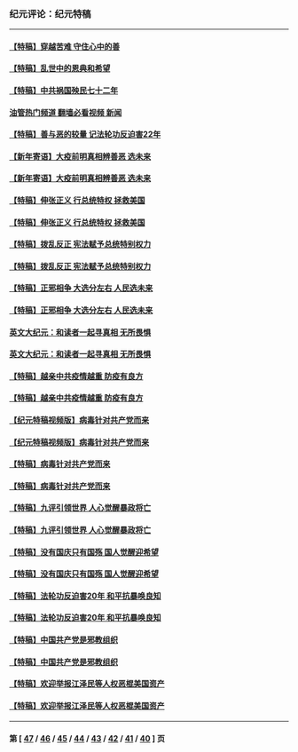 ### 纪元评论：纪元特稿
---
#### [【特稿】穿越苦难 守住心中的善](../../pages/nsc424/n13784979.md?07300330) 
#### [【特稿】乱世中的恩典和希望](../../pages/nsc424/n13734687.md?07300330) 
#### [【特稿】中共祸国殃民七十二年](../../pages/nsc424/n13272607.md?07300330) 
#### [油管热门频道 翻墙必看视频 新闻](ok?07300330)
#### [【特稿】善与恶的较量 记法轮功反迫害22年](../../pages/nsc424/n13086597.md?07300330) 
#### [【新年寄语】大疫前明真相辨善恶 选未来](../../pages/nsc424/n12660855.md?07300330) 
#### [【新年寄语】大疫前明真相辨善恶 选未来](../../pages/nsc424/n12660855.md?07300330) 
#### [【特稿】伸张正义 行总统特权 拯救美国](../../pages/nsc424/n12616806.md?07300330) 
#### [【特稿】伸张正义 行总统特权 拯救美国](../../pages/nsc424/n12616806.md?07300330) 
#### [【特稿】拨乱反正 宪法赋予总统特别权力](../../pages/nsc424/n12598306.md?07300330) 
#### [【特稿】拨乱反正 宪法赋予总统特别权力](../../pages/nsc424/n12598306.md?07300330) 
#### [【特稿】正邪相争 大选分左右 人民选未来](../../pages/nsc424/n12545208.md?07300330) 
#### [【特稿】正邪相争 大选分左右 人民选未来](../../pages/nsc424/n12545208.md?07300330) 
#### [英文大纪元：和读者一起寻真相 无所畏惧](../../pages/nsc424/n12542027.md?07300330) 
#### [英文大纪元：和读者一起寻真相 无所畏惧](../../pages/nsc424/n12542027.md?07300330) 
#### [【特稿】越亲中共疫情越重 防疫有良方](../../pages/nsc424/n12042989.md?07300330) 
#### [【特稿】越亲中共疫情越重 防疫有良方](../../pages/nsc424/n12042989.md?07300330) 
#### [【纪元特稿视频版】病毒针对共产党而来](../../pages/nsc424/n11977328.md?07300330) 
#### [【纪元特稿视频版】病毒针对共产党而来](../../pages/nsc424/n11977328.md?07300330) 
#### [【特稿】病毒针对共产党而来](../../pages/nsc424/n11928818.md?07300330) 
#### [【特稿】病毒针对共产党而来](../../pages/nsc424/n11928818.md?07300330) 
#### [【特稿】九评引领世界 人心觉醒暴政将亡](../../pages/nsc424/n11660496.md?07300330) 
#### [【特稿】九评引领世界 人心觉醒暴政将亡](../../pages/nsc424/n11660496.md?07300330) 
#### [【特稿】没有国庆只有国殇 国人觉醒迎希望](../../pages/nsc424/n11549354.md?07300330) 
#### [【特稿】没有国庆只有国殇 国人觉醒迎希望](../../pages/nsc424/n11549354.md?07300330) 
#### [【特稿】法轮功反迫害20年 和平抗暴唤良知](../../pages/nsc424/n11389135.md?07300330) 
#### [【特稿】法轮功反迫害20年 和平抗暴唤良知](../../pages/nsc424/n11389135.md?07300330) 
#### [【特稿】中国共产党是邪教组织](../../pages/nsc424/n11355551.md?07300330) 
#### [【特稿】中国共产党是邪教组织](../../pages/nsc424/n11355551.md?07300330) 
#### [【特稿】欢迎举报江泽民等人权恶棍美国资产](../../pages/nsc424/n11303040.md?07300330) 
#### [【特稿】欢迎举报江泽民等人权恶棍美国资产](../../pages/nsc424/n11303040.md?07300330) 

---
#### 第 [ [47](./47.md?07300330) / [46](./46.md?07300330) / [45](./45.md?07300330) / [44](./44.md?07300330) / [43](./43.md?07300330) / [42](./42.md?07300330) / [41](./41.md?07300330) / [40](./40.md?07300330) ] 页
